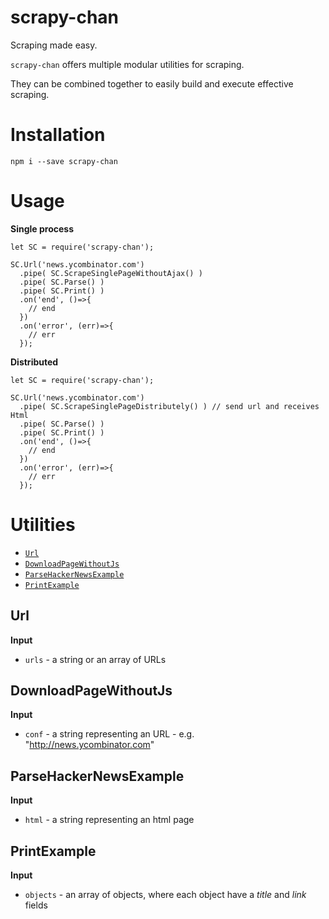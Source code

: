 # scrapy-chan

Scraping made easy.

`scrapy-chan` offers multiple modular utilities for scraping. 

They can be combined together to easily build and execute effective scraping.

# Installation

`npm i --save scrapy-chan`

# Usage

**Single process**

```
let SC = require('scrapy-chan');

SC.Url('news.ycombinator.com')
  .pipe( SC.ScrapeSinglePageWithoutAjax() )
  .pipe( SC.Parse() )
  .pipe( SC.Print() )
  .on('end', ()=>{
    // end  
  })
  .on('error', (err)=>{
    // err
  });
```

**Distributed**
```
let SC = require('scrapy-chan');

SC.Url('news.ycombinator.com')
  .pipe( SC.ScrapeSinglePageDistributely() ) // send url and receives Html
  .pipe( SC.Parse() )
  .pipe( SC.Print() )
  .on('end', ()=>{
    // end  
  })
  .on('error', (err)=>{
    // err
  });
```

# Utilities

* [`Url`](#url)
* [`DownloadPageWithoutJs`](#downloadpagewithoutjs)
* [`ParseHackerNewsExample`](#parsehackernewsexample)
* [`PrintExample`](#printexample)

## Url

**Input**

* `urls` - a string or an array of URLs

## DownloadPageWithoutJs

**Input**

* `conf` - a string representing an URL - e.g. "http://news.ycombinator.com"

## ParseHackerNewsExample

**Input**

* `html` - a string representing an html page

## PrintExample

**Input**

* `objects` - an array of objects, where each object have a *title* and *link* fields